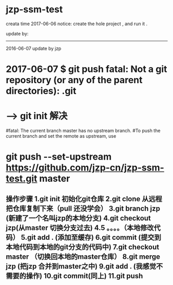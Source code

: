# jzp-ssm-test

creata time 2017-06-06
notice: create the hole project , and run it .


update by:

------------------------------------------
2016-06-07 update by jzp

# 2017-06-07 $ git push fatal: Not a git repository (or any of the parent directories): .git
#  --> git init 解决

#fatal: The current branch master has no upstream branch.
#To push the current branch and set the remote as upstream, use

#    git push --set-upstream https://github.com/jzp-cn/jzp-ssm-test.git master

操作步骤
1.git init 初始化git仓库
2.git clone 从远程把仓库复制下来（pull 还没学会）
3.git branch jzp (新建了一个名叫jzp的本地分支)
4.git checkout jzp(从master 切换分支过去)
4.5  。。。。（本地修改代码）
5.git add .  (添加至缓存)
6.git commit (提交到本地代码到本地的git分支的代码中)
7.git checkout master  （切换回本地的master仓库）
8.git merge jzp (把jzp 合并到master之中)
9.git add . (我感觉不需要的操作)
10.git commit(同上)
11.git push 
-------------------------------------------
